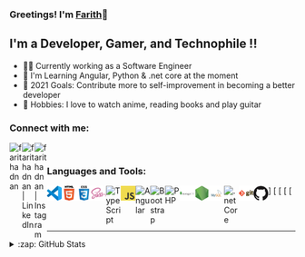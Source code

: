 ### Greetings! I'm [Farith][website]👋


## I'm a Developer, Gamer, and Technophile !!

- 👨‍💻 Currently working as a Software Engineer
- 🌱 I'm Learning Angular, Python & .net core at the moment
- 🥅 2021 Goals: Contribute more to self-improvement in becoming a better developer
- 🎸 Hobbies: I love to watch anime, reading books and play guitar

### Connect with me:

[<img align="left" alt="farithadnan" width="22px" src="https://pngimg.com/uploads/globe/small/globe_PNG6.png" />][website]
[<img align="left" alt="farithadnan | LinkedIn" width="22px" src="https://pngimg.com/uploads/linkedIn/small/linkedIn_PNG16.png" />][linkedin]
[<img align="left" alt="farithadnan | Instagram" width="22px" src="https://pngimg.com/uploads/instagram/small/instagram_PNG9.png" />][instagram]

<br />

### Languages and Tools:

<img align="left" alt="Visual Studio Code" width="26px" src="https://raw.githubusercontent.com/github/explore/80688e429a7d4ef2fca1e82350fe8e3517d3494d/topics/visual-studio-code/visual-studio-code.png" />]
<img align="left" alt="HTML5" width="26px" src="https://raw.githubusercontent.com/github/explore/80688e429a7d4ef2fca1e82350fe8e3517d3494d/topics/html/html.png"  />
<img align="left" alt="CSS3" width="26px" src="https://raw.githubusercontent.com/github/explore/80688e429a7d4ef2fca1e82350fe8e3517d3494d/topics/css/css.png" />
<img align="left" alt="Sass" width="26px" src="https://raw.githubusercontent.com/github/explore/80688e429a7d4ef2fca1e82350fe8e3517d3494d/topics/sass/sass.png" />
<img align="left" alt="TypeScript" width="26px" src="https://upload.wikimedia.org/wikipedia/commons/4/4c/Typescript_logo_2020.svg" />
<img align="left" alt="JavaScript" width="26px" src="https://raw.githubusercontent.com/github/explore/80688e429a7d4ef2fca1e82350fe8e3517d3494d/topics/javascript/javascript.png" />
[<img align="left" alt="Angular" width="26px" src="https://angular.io/assets/images/logos/angular/angular.png" />
[<img align="left" alt="Bootstrap" width="26px" src="https://brandslogos.com/wp-content/uploads/images/large/bootstrap-logo.png"/>
[<img align="left" alt="PHP" width="26px" src="https://pngimg.com/uploads/php/small/php_PNG34.png" />
[<img align="left" alt="MongoDB" width="26px" src="https://raw.githubusercontent.com/github/explore/80688e429a7d4ef2fca1e82350fe8e3517d3494d/topics/mongodb/mongodb.png" />
<img align="left" alt="Node.js" width="26px" src="https://raw.githubusercontent.com/github/explore/80688e429a7d4ef2fca1e82350fe8e3517d3494d/topics/nodejs/nodejs.png" />
<img align="left" alt="MySQL" width="26px" src="https://raw.githubusercontent.com/github/explore/80688e429a7d4ef2fca1e82350fe8e3517d3494d/topics/mysql/mysql.png" />
<img align="left" alt=".net Core" width="26px" src="https://cdn.jsdelivr.net/npm/simple-icons@v5.14.0/icons/dotnet.svg" />
<img align="left" alt="Git" width="26px" src="https://raw.githubusercontent.com/github/explore/80688e429a7d4ef2fca1e82350fe8e3517d3494d/topics/git/git.png" />
<img align="left" alt="GitHub" width="26px" src="https://raw.githubusercontent.com/github/explore/78df643247d429f6cc873026c0622819ad797942/topics/github/github.png" />

<br />
<br />

---

<details>
  <summary>:zap: GitHub Stats</summary>
   <img align="center" alt="Farith's GitHub stat" src="https://github-readme-stats.vercel.app/api?username=farithadnan&count_private=true&show_icons=true&theme=dracula" />
</details>




[website]: https://farithadnan.com
[instagram]: https://instagram.com/farith.adnan
[linkedin]: https://linkedin.com/in/farith-syariffudin
[github]: https://github.com/farithadnan

